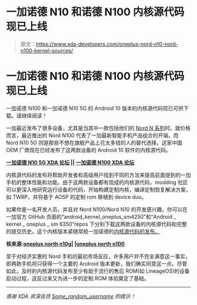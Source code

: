 # 一加诺德 N10 和诺德 N100 内核源代码现已上线

> 原文：<https://www.xda-developers.com/oneplus-nord-n10-nord-n100-kernel-sources/>

# 一加诺德 N10 和诺德 N100 内核源代码现已上线

一加诺德 N100 和一加诺德 N10 5G 的 Android 10 版本的内核源代码现已可供下载。请继续阅读！

一加最近发布了很多设备，尤其是当其中一款包括他们的 [Nord N 系列](https://www.xda-developers.com/oneplus-nord-n10-5g-nord-n100-specs-features-pricing-availability/)时。就价格而言，最近推出的 Nord N100 代表了一加最新智能手机产品组合的开端，而 Nord N10 5G 则是那些不想在旗舰产品上花太多钱的人的替代选择。这家中国 OEM 厂商现在已经发布了这两款设备的 Android 10 软件的内核源代码。

**[一加诺德 N10 5G XDA 论坛](https://forum.xda-developers.com/oneplus-nord-n10) || [一加诺德 N100 XDA 论坛](https://forum.xda-developers.com/oneplus-nord-n100)**

内核源代码的发布将帮助开发者和高级用户找到不同的方法来提高前面提到的一加手机的整体性能和功能。由于这两款设备都有现成的内核源代码，modding 社区可以更深入地研究运行设备的代码，开始构建定制内核，编译定制恢复解决方案，如 TWRP，并将基于 AOSP 的定制 rom 移植到 device duo。

如果你是一名开发人员，并且对 Nord N100/Nord N10 的开发感兴趣，你可以在一加官方 GitHub 页面的“android_kernel_oneplus_sm4250”和“Android _ kernel _ oneplus _ sm 6350”repos 下分别下载这两款设备的内核源代码和完整的提交历史。这个内核版本紧随常规一加诺德的[内核源代码的发布。](https://www.xda-developers.com/oneplus-nord-realme-x3-superzoom-kernel-source-code/)

**核来源:[oneplus north n10g](https://github.com/OnePlusOSS/android_kernel_oneplus_sm6350)| |[oneplus north n100](https://github.com/OnePlusOSS/android_kernel_oneplus_sm4250)**

至于对经济实惠的 Nord 手机的最初市场反应，许多用户并不完全满意这一事实，即两款手机将只获得一个主要的 Android 版本更新，我们确实同意这一点。尽管如此，及时的内核源代码发布至少有助于流行的售后 ROM(如 LineageOS)的设备启动过程，这反过来又为进一步的定制 ROM 体验奠定了基础。

* * *

*感谢 XDA 资深会员 [Some_random_username](https://forum.xda-developers.com/member.php?u=8234677) 的提示！*